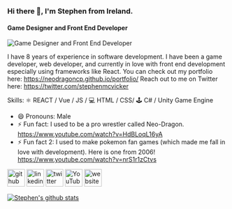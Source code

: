 ### Hi there 👋, I'm Stephen from Ireland.
#### Game Designer and Front End Developer
![Game Designer and Front End Developer](https://i.ibb.co/gPFBbdT/githubbanner.png)

I have 8 years of experience in software development. I have been a game developer, web developer, and currently in love with front end development especially using frameworks like React. You can check out my portfolio here: https://neodragoncp.github.io/portfolio/ Reach out to me on Twitter here: https://twitter.com/stephenmcvicker

Skills: 
⚛ REACT / Vue / JS / 
💻 HTML / CSS/ 
🕹 C# / Unity Game Engine

- 😄 Pronouns: Male 
- ⚡ Fun fact: I used to be a pro wrestler called Neo-Dragon. https://www.youtube.com/watch?v=HdBLoqL16yA
- ⚡ Fun fact 2: I used to make pokemon fan games (which made me fall in love with development). Here is one from 2006! https://www.youtube.com/watch?v=nrS1r1zCtvs


[<img src='https://cdn.jsdelivr.net/npm/simple-icons@3.0.1/icons/github.svg' alt='github' height='40'>](https://github.com/NeoDragonCP)  [<img src='https://cdn.jsdelivr.net/npm/simple-icons@3.0.1/icons/linkedin.svg' alt='linkedin' height='40'>](https://www.linkedin.com/in/https://www.linkedin.com/in/stephen-mcvicker-739362180//)  [<img src='https://cdn.jsdelivr.net/npm/simple-icons@3.0.1/icons/twitter.svg' alt='twitter' height='40'>](https://twitter.com/https://twitter.com/stephenmcvicker)  [<img src='https://cdn.jsdelivr.net/npm/simple-icons@3.0.1/icons/youtube.svg' alt='YouTube' height='40'>](https://www.youtube.com/channel/https://www.youtube.com/user/CalisProjectsOffical)  [<img src='https://cdn.jsdelivr.net/npm/simple-icons@3.0.1/icons/icloud.svg' alt='website' height='40'>](https://neodragoncp.github.io/portfolio/)  

[![Stephen's github stats](https://github-readme-stats.vercel.app/api?username=NeoDragonCP)](https://github.com/anuraghazra/github-readme-stats)
